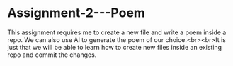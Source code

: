 # Assignment-2---Poem
This assignment requires me to create a new file and write a poem inside a repo. We can also use AI to generate the poem of our choice.&lt;br>&lt;br>It is just that we will be able to learn how to create new files inside an existing repo and commit the changes.
